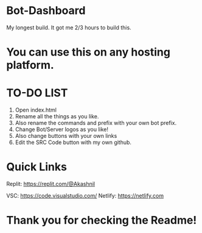 # Bot-Dashboard
My longest build. It got me 2/3 hours to build this.
# You can use this on any hosting platform.
# TO-DO LIST
1. Open index.html
2. Rename all the things as you like.
3. Also rename the commands and prefix with your own bot prefix.
4. Change Bot/Server logos as you like!
5.  Also change buttons with your own links
6. Edit the SRC Code button with my own github.
# Quick Links
Replit: https://replit.com/@Akashnil

VSC: https://code.visualstudio.com/
Netlify: https://netlify.com
# Thank you for checking the Readme!
